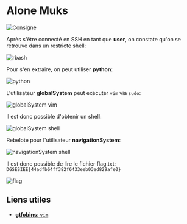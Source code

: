 #  Alone Muks

![Consigne](img/consigne.png)

Après s'être connecté en SSH en tant que **user**, on constate qu'on se retrouve dans un restricte shell:

![rbash](img/restricted_shell.png)

Pour s'en extraire, on peut utiliser **python**:

![python](img/python.png)

L'utilisateur **globalSystem** peut exécuter `vim` via `sudo`:

![globalSystem vim](img/globalSystem_vim.png)

Il est donc possible d'obtenir un shell:

![globalSystem shell](img/globalSystem_shell.png)

Rebelote pour l'utilisateur **navigationSystem**:

![navigationSystem shell](img/navigationSystem_shell.png)

Il est donc possible de lire le fichier flag.txt: `DGSESIEE{44adfb64ff382f6433eeb03ed829afe0}`

![flag](img/flag.png)

## Liens utiles

- [**gtfobins**: `vim`](https://gtfobins.github.io/gtfobins/vim/)